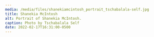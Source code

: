 ```yaml
---
media: /media/files/shanekiamcintosh_portrait_tschabalala-self.jpg
title: Shanekia McIntosh
alt: Portrait of Shanekia McIntosh.
caption: Photo by Tschabalala Self
date: 2022-02-17T16:31:00-0500
---
```

